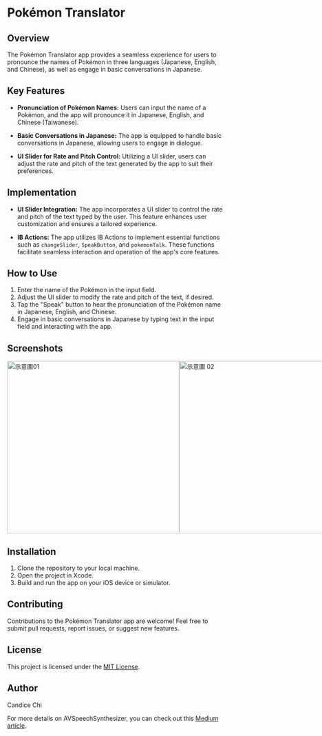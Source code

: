 # Pokémon Translator

## Overview

The Pokémon Translator app provides a seamless experience for users to pronounce the names of Pokémon in three languages (Japanese, English, and Chinese), as well as engage in basic conversations in Japanese. 

## Key Features

- **Pronunciation of Pokémon Names:** Users can input the name of a Pokémon, and the app will pronounce it in Japanese, English, and Chinese (Taiwanese).
  
- **Basic Conversations in Japanese:** The app is equipped to handle basic conversations in Japanese, allowing users to engage in dialogue.

- **UI Slider for Rate and Pitch Control:** Utilizing a UI slider, users can adjust the rate and pitch of the text generated by the app to suit their preferences.

## Implementation

- **UI Slider Integration:** The app incorporates a UI slider to control the rate and pitch of the text typed by the user. This feature enhances user customization and ensures a tailored experience.

- **IB Actions:** The app utilizes IB Actions to implement essential functions such as `changeSlider`, `SpeakButton`, and `pokemonTalk`. These functions facilitate seamless interaction and operation of the app's core features.

## How to Use

1. Enter the name of the Pokémon in the input field.
2. Adjust the UI slider to modify the rate and pitch of the text, if desired.
3. Tap the "Speak" button to hear the pronunciation of the Pokémon name in Japanese, English, and Chinese.
4. Engage in basic conversations in Japanese by typing text in the input field and interacting with the app.

## Screenshots

<div style="display: flex; justify-content: space-between;">
    <img width="400" alt="示意圖01" src="https://github.com/ccwj1970/Pokemon/assets/111756039/9aa3219b-d8fa-4b57-a1d3-63b2fddc866b">
    <img width="400" alt="示意圖 02" src="https://github.com/ccwj1970/Pokemon/assets/111756039/30b61d2f-3fcd-47d9-92d1-43429609affb">
</div>


## Installation

1. Clone the repository to your local machine.
2. Open the project in Xcode.
3. Build and run the app on your iOS device or simulator.

## Contributing

Contributions to the Pokémon Translator app are welcome! Feel free to submit pull requests, report issues, or suggest new features.

## License

This project is licensed under the [MIT License](LICENSE).

## Author

Candice Chi

For more details on AVSpeechSynthesizer, you can check out this [Medium article](https://medium.com/@chiweiju0/%E2%91%A7-avspeechsynthesizer-%E6%88%91%E5%80%91%E4%B8%80%E8%B5%B7%E5%8E%BB%E6%9D%B1%E4%BA%AC%E8%B2%B7-%E5%AF%B6%E5%8F%AF%E5%A4%A2-6f662ba57f43).

